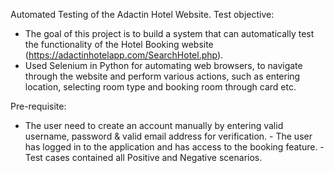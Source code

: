 Automated Testing of the Adactin Hotel Website.
Test objective: 
- The goal of this project is to build a system that can automatically test the functionality of the Hotel Booking website (https://adactinhotelapp.com/SearchHotel.php).
- Used Selenium in Python for automating web browsers, to navigate through the website and perform various actions, such as entering location, selecting room type and booking room through card etc.

Pre-requisite:
- The user need to create an account manually by entering valid username, password & valid email address for verification.
﻿﻿﻿- The user has logged in to the application and has access to the booking feature.
﻿﻿﻿- Test cases contained all Positive and Negative scenarios.
